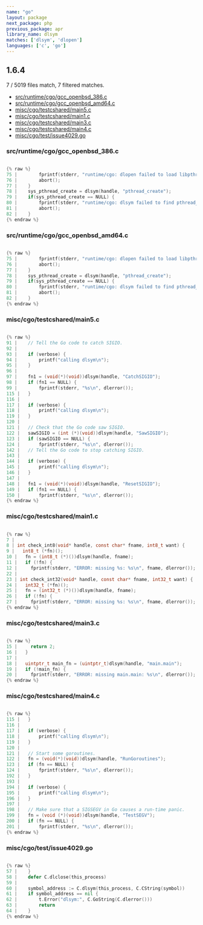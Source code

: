 ```yaml
---
name: "go"
layout: package
next_package: php
previous_package: apr
library_name: dlsym
matches: ['dlsym', 'dlopen']
languages: ['c', 'go']
---
```

## 1.6.4
7 / 5019 files match, 7 filtered matches.

 - [src/runtime/cgo/gcc_openbsd_386.c](#srcruntimecgogcc_openbsd_386c)
 - [src/runtime/cgo/gcc_openbsd_amd64.c](#srcruntimecgogcc_openbsd_amd64c)
 - [misc/cgo/testcshared/main5.c](#misccgotestcsharedmain5c)
 - [misc/cgo/testcshared/main1.c](#misccgotestcsharedmain1c)
 - [misc/cgo/testcshared/main3.c](#misccgotestcsharedmain3c)
 - [misc/cgo/testcshared/main4.c](#misccgotestcsharedmain4c)
 - [misc/cgo/test/issue4029.go](#misccgotestissue4029go)

### src/runtime/cgo/gcc_openbsd_386.c

```c

{% raw %}
75 | 		fprintf(stderr, "runtime/cgo: dlopen failed to load libpthread: %s\n", dlerror());
76 | 		abort();
77 | 	}
78 | 	sys_pthread_create = dlsym(handle, "pthread_create");
79 | 	if(sys_pthread_create == NULL) {
80 | 		fprintf(stderr, "runtime/cgo: dlsym failed to find pthread_create: %s\n", dlerror());
81 | 		abort();
82 | 	}
{% endraw %}

```
### src/runtime/cgo/gcc_openbsd_amd64.c

```c

{% raw %}
75 | 		fprintf(stderr, "runtime/cgo: dlopen failed to load libpthread: %s\n", dlerror());
76 | 		abort();
77 | 	}
78 | 	sys_pthread_create = dlsym(handle, "pthread_create");
79 | 	if(sys_pthread_create == NULL) {
80 | 		fprintf(stderr, "runtime/cgo: dlsym failed to find pthread_create: %s\n", dlerror());
81 | 		abort();
82 | 	}
{% endraw %}

```
### misc/cgo/testcshared/main5.c

```c

{% raw %}
91 | 	// Tell the Go code to catch SIGIO.
92 | 
93 | 	if (verbose) {
94 | 		printf("calling dlsym\n");
95 | 	}
96 | 
97 | 	fn1 = (void(*)(void))dlsym(handle, "CatchSIGIO");
98 | 	if (fn1 == NULL) {
99 | 		fprintf(stderr, "%s\n", dlerror());
115 | 	}
116 | 
117 | 	if (verbose) {
118 | 		printf("calling dlsym\n");
119 | 	}
120 | 
121 | 	// Check that the Go code saw SIGIO.
122 | 	sawSIGIO = (int (*)(void))dlsym(handle, "SawSIGIO");
123 | 	if (sawSIGIO == NULL) {
124 | 		fprintf(stderr, "%s\n", dlerror());
142 | 	// Tell the Go code to stop catching SIGIO.
143 | 
144 | 	if (verbose) {
145 | 		printf("calling dlsym\n");
146 | 	}
147 | 
148 | 	fn1 = (void(*)(void))dlsym(handle, "ResetSIGIO");
149 | 	if (fn1 == NULL) {
150 | 		fprintf(stderr, "%s\n", dlerror());
{% endraw %}

```
### misc/cgo/testcshared/main1.c

```c

{% raw %}
7 | 
8 | int check_int8(void* handle, const char* fname, int8_t want) {
9 |   int8_t (*fn)();
10 |   fn = (int8_t (*)())dlsym(handle, fname);
11 |   if (!fn) {
12 |     fprintf(stderr, "ERROR: missing %s: %s\n", fname, dlerror());
22 | 
23 | int check_int32(void* handle, const char* fname, int32_t want) {
24 |   int32_t (*fn)();
25 |   fn = (int32_t (*)())dlsym(handle, fname);
26 |   if (!fn) {
27 |     fprintf(stderr, "ERROR: missing %s: %s\n", fname, dlerror());
{% endraw %}

```
### misc/cgo/testcshared/main3.c

```c

{% raw %}
15 |     return 2;
16 |   }
17 | 
18 |   uintptr_t main_fn = (uintptr_t)dlsym(handle, "main.main");
19 |   if (!main_fn) {
20 |     fprintf(stderr, "ERROR: missing main.main: %s\n", dlerror());
{% endraw %}

```
### misc/cgo/testcshared/main4.c

```c

{% raw %}
115 | 	}
116 | 
117 | 	if (verbose) {
118 | 		printf("calling dlsym\n");
119 | 	}
120 | 
121 | 	// Start some goroutines.
122 | 	fn = (void(*)(void))dlsym(handle, "RunGoroutines");
123 | 	if (fn == NULL) {
124 | 		fprintf(stderr, "%s\n", dlerror());
192 | 	}
193 | 
194 | 	if (verbose) {
195 | 		printf("calling dlsym\n");
196 | 	}
197 | 
198 | 	// Make sure that a SIGSEGV in Go causes a run-time panic.
199 | 	fn = (void (*)(void))dlsym(handle, "TestSEGV");
200 | 	if (fn == NULL) {
201 | 		fprintf(stderr, "%s\n", dlerror());
{% endraw %}

```
### misc/cgo/test/issue4029.go

```go

{% raw %}
57 | 	}
58 | 	defer C.dlclose(this_process)
59 | 
60 | 	symbol_address := C.dlsym(this_process, C.CString(symbol))
61 | 	if symbol_address == nil {
62 | 		t.Error("dlsym:", C.GoString(C.dlerror()))
63 | 		return
64 | 	}
{% endraw %}

```